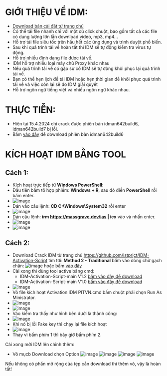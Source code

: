 #  GIỚI THIỆU VỀ IDM: #

  - [Download bản cài đặt từ trang chủ](https://www.internetdownloadmanager.com/download.html)
  - Có thể tải file nhanh chỉ với một cú click chuột, bao gồm tất cả các file có dung lượng lớn lẫn download video, mp3, mp4...
  - Hỗ trợ tải file siêu tốc trên hầu hết các ứng dụng và trình duyệt phổ biến.
  - Sau khi quá trình tải về hoàn tất thì IDM sẽ tự động kiểm tra virus tự động.
  - Hỗ trợ nhiều định dạng file được tải về.
  - IDM hỗ trợ nhiều loại máy chủ Proxy khác nhau
  - Nếu quá trình tải về có gặp sự cố IDM sẽ tự động khôi phục lại quá trình tải về.
  - Bạn có thể hẹn lịch để tải IDM hoặc hẹn thời gian để khôi phục quá trình tải về và việc còn lại sẽ do IDM giải quyết
  - Hỗ trợ ngôn ngữ tiếng việt và nhiều ngôn ngữ khác nhau.

# THỰC TIỄN: ##
- Hiện tại 15.4.2024 chỉ crack được phiên bản idman642build6, idman642build7 bị lỗi.
- Bấm [vào đây](https://raw.githubusercontent.com/BsNgChiThanh/Crack-IDM/IMP/idman642build6.exe) để download phiên bản idman642build6
  
#  KÍCH HOẠT IDM BẰNG TOOL #
## Cách 1: ##
  - Kích hoạt trực tiếp từ **Windows PowerShell:**
  - Đầu tiên bấm tổ hợp phiếm: **Windows + R**, sau đó điền **PowerShell** rồi bấm enter.
  - ![image](https://github.com/BsNgChiThanh/Crack-IDM/assets/82578024/73f131a2-efd7-4c50-9a36-106b02d83fca)
  - Dán vào câu lệnh: **CD C:\Windows\System32** rồi enter
  - ![image](https://github.com/BsNgChiThanh/Crack-IDM/assets/82578024/cc4df65e-6cc1-47a1-a967-fe19d9983a26)
  - Dán câu lệnh: **irm https://massgrave.dev/ias | iex** vào và nhấn enter.
  - ![image](https://github.com/BsNgChiThanh/Crack-IDM/assets/82578024/cbb5b6a7-8f33-448b-ae33-5e8e1ce8a360)
  - ![image](https://github.com/BsNgChiThanh/Crack-IDM/assets/82578024/5455d546-4428-4b21-87e4-9d376f711676)

## Cách 2: ##

- Download Crack IDM từ trang chủ https://github.com/lstprjct/IDM-Activation-Script tìm tới: **Method 2 - Traditional** bấm vào dòng chữ gạch chân: ![image](https://github.com/BsNgChiThanh/Crack-IDM/assets/82578024/743f5238-74c8-4fac-875c-b940b1319305) hoặc bấm [vào đây](https://codeload.github.com/lstprjct/IDM-Activation-Script/zip/refs/heads/main)
- Cài xong thì dùng tool active bằng cmd:
  -  IDM-Activation-Script-main V1.2 [bấm vào đây để download](https://xupvsw.bn.files.1drv.com/y4mkTrkLtFVEKJuvB8elzEYqtAlkHUbf1mRKOC8E0iA4Ox4Hqx4G3YuXVOpEHPmb63_WGGCxoQUAp5_cHCjMg9eQNZe4prNBBAeYXDaYNjz0ZXridc4Ua686_Nr3oRR4i-ebZ4H6Q9L_0EBkj2hB0OcLnQ8ezaDPOssznMyBORHsQx0pThRmPZ7QhnuTCZxHAAqOyOno2Ji5HMa9ryCqxMm3A)
  -  IDM-Activation-Script-main V1.0 [bấm vào đây để download]()   
- ![image](https://user-images.githubusercontent.com/82578024/219615487-fc31fa4f-fdce-427b-b424-474def84c85a.png)
- Vô file kích hoạt Activation IDM PITVN.cmd bấm chuột phải chọn Run As Ministrator.
- ![image](https://user-images.githubusercontent.com/82578024/219620340-1fbd1ab1-14ff-43c6-9adb-ac0846d9aa8c.png)
- ![image](https://user-images.githubusercontent.com/82578024/219618978-dfd73de8-c1cb-41d3-8d08-339e526f371c.png)
- Vào kiểm tra thấy như hình bên dưới là thành công:
- ![image](https://user-images.githubusercontent.com/82578024/219616425-1856bc05-22ee-4b23-b95e-21c4a90b3a29.png)
- Khi nó bị lỗi Fake key thì chạy lại file kích hoạt
- ![image](https://user-images.githubusercontent.com/82578024/219040187-e414220b-ccb7-433e-a766-4ff593095389.png)
- Thay vì bấm phím 1 thì bây giờ bấm phím 2.

Cài xong mởi IDM lên chỉnh thêm:

- Vô mụcb Download chọn Option
![image](https://user-images.githubusercontent.com/82578024/219293869-c017dc84-f0fa-48b7-81f0-c725b33dacdb.png)
![image](https://user-images.githubusercontent.com/82578024/219294320-c58a00b5-d0ad-4897-87d7-a56f513340fb.png)
![image](https://user-images.githubusercontent.com/82578024/219294530-0cf4ce34-86fa-4ab7-94ce-c6e702a7f0dc.png)
![image](https://user-images.githubusercontent.com/82578024/219294741-b5dea01a-df27-4a1a-bf32-082308a470af.png)

Nếu không có phần mở rộng của tẹp cần download thì thêm vô, vậy là hoàn tất!
